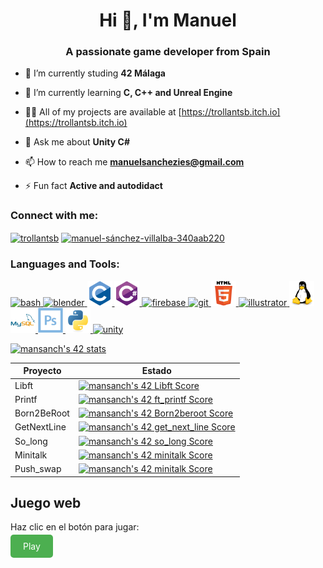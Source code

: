 <h1 align="center">Hi 👋, I'm Manuel</h1>
<h3 align="center">A passionate game developer from Spain</h3>

- 🔭 I’m currently studing **42 Málaga**

- 🌱 I’m currently learning **C, C++ and Unreal Engine**

- 👨‍💻 All of my projects are available at [https://trollantsb.itch.io](https://trollantsb.itch.io)

- 💬 Ask me about **Unity C#**

- 📫 How to reach me **manuelsanchezies@gmail.com**

- ⚡ Fun fact **Active and autodidact**

<h3 align="left">Connect with me:</h3>
<p align="left">
<a href="https://twitter.com/trollantsb" target="blank"><img align="center" src="https://raw.githubusercontent.com/rahuldkjain/github-profile-readme-generator/master/src/images/icons/Social/twitter.svg" alt="trollantsb" height="30" width="40" /></a>
<a href="https://linkedin.com/in/manuel-sánchez-villalba-340aab220" target="blank"><img align="center" src="https://raw.githubusercontent.com/rahuldkjain/github-profile-readme-generator/master/src/images/icons/Social/linked-in-alt.svg" alt="manuel-sánchez-villalba-340aab220" height="30" width="40" /></a>
</p>

<h3 align="left">Languages and Tools:</h3>
<p align="left"> <a href="https://www.gnu.org/software/bash/" target="_blank" rel="noreferrer"> <img src="https://www.vectorlogo.zone/logos/gnu_bash/gnu_bash-icon.svg" alt="bash" width="40" height="40"/> </a> <a href="https://www.blender.org/" target="_blank" rel="noreferrer"> <img src="https://download.blender.org/branding/community/blender_community_badge_white.svg" alt="blender" width="40" height="40"/> </a> <a href="https://www.cprogramming.com/" target="_blank" rel="noreferrer"> <img src="https://raw.githubusercontent.com/devicons/devicon/master/icons/c/c-original.svg" alt="c" width="40" height="40"/> </a> <a href="https://www.w3schools.com/cs/" target="_blank" rel="noreferrer"> <img src="https://raw.githubusercontent.com/devicons/devicon/master/icons/csharp/csharp-original.svg" alt="csharp" width="40" height="40"/> </a> <a href="https://firebase.google.com/" target="_blank" rel="noreferrer"> <img src="https://www.vectorlogo.zone/logos/firebase/firebase-icon.svg" alt="firebase" width="40" height="40"/> </a> <a href="https://git-scm.com/" target="_blank" rel="noreferrer"> <img src="https://www.vectorlogo.zone/logos/git-scm/git-scm-icon.svg" alt="git" width="40" height="40"/> </a> <a href="https://www.w3.org/html/" target="_blank" rel="noreferrer"> <img src="https://raw.githubusercontent.com/devicons/devicon/master/icons/html5/html5-original-wordmark.svg" alt="html5" width="40" height="40"/> </a> <a href="https://www.adobe.com/in/products/illustrator.html" target="_blank" rel="noreferrer"> <img src="https://www.vectorlogo.zone/logos/adobe_illustrator/adobe_illustrator-icon.svg" alt="illustrator" width="40" height="40"/> </a> <a href="https://www.linux.org/" target="_blank" rel="noreferrer"> <img src="https://raw.githubusercontent.com/devicons/devicon/master/icons/linux/linux-original.svg" alt="linux" width="40" height="40"/> </a> <a href="https://www.mysql.com/" target="_blank" rel="noreferrer"> <img src="https://raw.githubusercontent.com/devicons/devicon/master/icons/mysql/mysql-original-wordmark.svg" alt="mysql" width="40" height="40"/> </a> <a href="https://www.photoshop.com/en" target="_blank" rel="noreferrer"> <img src="https://raw.githubusercontent.com/devicons/devicon/master/icons/photoshop/photoshop-line.svg" alt="photoshop" width="40" height="40"/> </a> <a href="https://www.python.org" target="_blank" rel="noreferrer"> <img src="https://raw.githubusercontent.com/devicons/devicon/master/icons/python/python-original.svg" alt="python" width="40" height="40"/> </a> <a href="https://unity.com/" target="_blank" rel="noreferrer"> <img src="https://www.vectorlogo.zone/logos/unity3d/unity3d-icon.svg" alt="unity" width="40" height="40"/> </a> </p>





<div align="left">

[![mansanch's 42 stats](https://badge42.vercel.app/api/v2/clhtk5fnc004008l9qh8vy8q6/stats?cursusId=21&coalitionId=276)](https://github.com/JaeSeoKim/badge42)

| Proyecto         | Estado                                                                                                                |
| ---------------- | --------------------------------------------------------------------------------------------------------------------- |
| Libft            | [![mansanch's 42 Libft Score](https://badge42.vercel.app/api/v2/clhtk5fnc004008l9qh8vy8q6/project/2793573)](https://github.com/JaeSeoKim/badge42) |
| Printf           | [![mansanch's 42 ft_printf Score](https://badge42.vercel.app/api/v2/clhtk5fnc004008l9qh8vy8q6/project/2899866)](https://github.com/JaeSeoKim/badge42) |
| Born2BeRoot      | [![mansanch's 42 Born2beroot Score](https://badge42.vercel.app/api/v2/clhtk5fnc004008l9qh8vy8q6/project/2959292)](https://github.com/JaeSeoKim/badge42) |
| GetNextLine      | [![mansanch's 42 get_next_line Score](https://badge42.vercel.app/api/v2/clhtk5fnc004008l9qh8vy8q6/project/2919868)](https://github.com/JaeSeoKim/badge42) |
| So_long          | [![mansanch's 42 so_long Score](https://badge42.vercel.app/api/v2/clhtk5fnc004008l9qh8vy8q6/project/3085207)](https://github.com/JaeSeoKim/badge42) |
| Minitalk         | [![mansanch's 42 minitalk Score](https://badge42.vercel.app/api/v2/clhtk5fnc004008l9qh8vy8q6/project/3099217)](https://github.com/JaeSeoKim/badge42) |
| Push_swap        | [![mansanch's 42 minitalk Score](https://badge42.vercel.app/api/v2/clhtk5fnc004008l9qh8vy8q6/project/3099217)](https://github.com/JaeSeoKim/badge42) |
  
  
  

## Juego web

Haz clic en el botón para jugar:

<a href="https://trollan.github.io" style="padding: 10px 20px; background-color: #4CAF50; color: white; text-decoration: none; border-radius: 5px;">Play</a>


